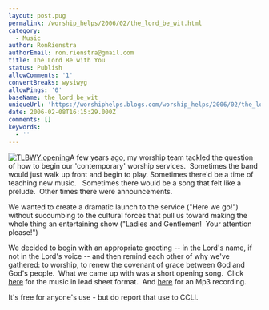 ```yaml
---
layout: post.pug
permalink: /worship_helps/2006/02/the_lord_be_wit.html 
category:
  - Music
author: RonRienstra
authorEmail: ron.rienstra@gmail.com
title: The Lord Be with You
status: Publish
allowComments: '1'
convertBreaks: wysiwyg
allowPings: '0'
baseName: the_lord_be_wit
uniqueUrl: 'https://worshiphelps.blogs.com/worship_helps/2006/02/the_lord_be_wit.html '
date: 2006-02-08T16:15:29.000Z
comments: []
keywords:
  - ''
---
```

[![TLBWY.opening](https://worshiphelps.blogs.com/.a/6a00d8341c423653ef01b8d21a28be970c-120wi "TLBWY.opening")](http://worshiphelps.blogs.com/.a/6a00d8341c423653ef01b8d21a28be970c-popup)A few years ago, my worship team tackled the question of how to begin our 'contemporary' worship services.  Sometimes the band would just walk up front and begin to play. Sometimes there'd be a time of teaching new music.   Sometimes there would be a song that felt like a prelude.  Other times there were announcements. 

We wanted to create a dramatic launch to the service ("Here we go!") without succumbing to the cultural forces that pull us toward making the whole thing an entertaining show ("Ladies and Gentlemen!  Your attention please!")

We decided to begin with an appropriate greeting -- in the Lord's name, if not in the Lord's voice -- and then remind each other of why we've gathered: to worship, to renew the covenant of grace between God and God's people.  What we came up with was a short opening song.  Click [here](http://worshiphelps.blogs.com/TLBWY.opening.pdf) for the music in lead sheet format.  And [here](http://worshiphelps.blogs.com/TLBWY.opening.mp3) for an Mp3 recording.

It's free for anyone's use - but do report that use to CCLI.